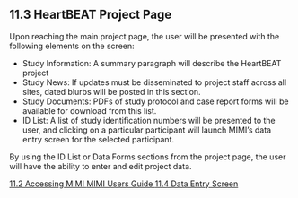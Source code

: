 ## 11.3 HeartBEAT Project Page

Upon reaching the main project page, the user will be presented with the following elements on the screen:

* Study Information: A summary paragraph will describe the HeartBEAT project
* Study News: If updates must be disseminated to project staff across all sites, dated blurbs will be posted in this section.
* Study Documents: PDFs of study protocol and case report forms will be available for download from this list.
* ID List: A list of study identification numbers will be presented to the user, and clicking on a particular participant will launch MIMI’s data entry screen for the selected participant.

By using the ID List or Data Forms sections from the project page, the user will have the ability to enter and edit project data.

<div class="center">
<div class="btn-group">
  <a href=":pages_path:/manuals/mimi-users-guide/11-02-accessing-mimi.md" class="btn btn-default">
    <span class="glyphicon glyphicon-chevron-left"></span>
    11.2 Accessing MIMI
  </a>

  <a href=":pages_path:/manuals/mimi-users-guide" class="btn btn-default">
    <span class="glyphicon glyphicon-chevron-up"></span>
    MIMI Users Guide
  </a>

  <a href=":pages_path:/manuals/mimi-users-guide/11-04-data-entry-screen.md" class="btn btn-success">
    11.4 Data Entry Screen
    <span class="glyphicon glyphicon-chevron-right"></span>
  </a>
</div>
</div>